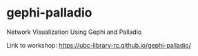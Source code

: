 # gephi-palladio
Network Visualization Using Gephi and Palladio

Link to workshop: https://ubc-library-rc.github.io/gephi-palladio/
